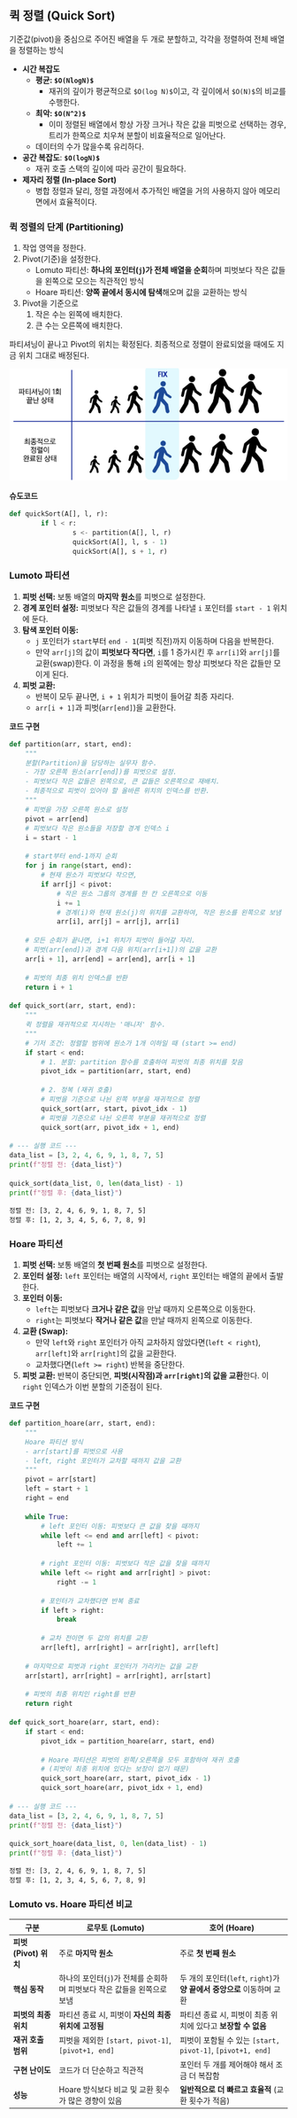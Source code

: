 ## 퀵 정렬 (Quick Sort)

기준값(pivot)을 중심으로 주어진 배열을 두 개로 분할하고, 각각을 정렬하여 전체 배열을 정렬하는 방식

- **시간 복잡도**
    - **평균: `$O(NlogN)$`**
        - 재귀의 깊이가 평균적으로 `$O(log N)$`이고, 각 깊이에서 `$O(N)$`의 비교를 수행한다.
    - **최악: `$O(N^2)$`**
        - 이미 정렬된 배열에서 항상 가장 크거나 작은 값을 피벗으로 선택하는 경우, 트리가 한쪽으로 치우쳐 분할이 비효율적으로 일어난다.
    - 데이터의 수가 많을수록 유리하다.
- **공간 복잡도**: **`$O(logN)$`**
    - 재귀 호출 스택의 깊이에 따라 공간이 필요하다.
- **제자리 정렬 (In-place Sort)**
    - 병합 정렬과 달리, 정렬 과정에서 추가적인 배열을 거의 사용하지 않아 메모리 면에서 효율적이다.

### 퀵 정렬의 단계 (Partitioning)

1. 작업 영역을 정한다.
2. Pivot(기준)을 설정한다.
    - Lomuto 파티션: **하나의 포인터(`j`)가 전체 배열을 순회**하며 피벗보다 작은 값들을 왼쪽으로 모으는 직관적인 방식
    - Hoare 파티션: **양쪽 끝에서 동시에 탐색**해오며 값을 교환하는 방식
3. Pivot을 기준으로
    1. 작은 수는 왼쪽에 배치한다.
    2. 큰 수는 오른쪽에 배치한다.

파티셔닝이 끝나고 Pivot의 위치는 확정된다. 최종적으로 정렬이 완료되었을 때에도 지금 위치 그대로 배정된다.

![퀵 정렬 예시](../images/quick-sort_1.png)

**슈도코드**

```python
def quickSort(A[], l, r):
		if l < r:
				s <- partition(A[], l, r)
				quickSort(A[], l, s - 1)
				quickSort(A[], s + 1, r)
```

### Lumoto 파티션

1. **피벗 선택:** 보통 배열의 **마지막 원소**를 피벗으로 설정한다.
2. **경계 포인터 설정:** 피벗보다 작은 값들의 경계를 나타낼 `i` 포인터를 `start - 1` 위치에 둔다.
3. **탐색 포인터 이동:** 
    - `j` 포인터가 `start`부터 `end - 1`(피벗 직전)까지 이동하며 다음을 반복한다.
    - 만약 `arr[j]`의 값이 **피벗보다 작다면**, `i`를 1 증가시킨 후 `arr[i]`와 `arr[j]`를 교환(swap)한다. 이 과정을 통해 `i`의 왼쪽에는 항상 피벗보다 작은 값들만 모이게 된다.
4. **피벗 교환:** 
    - 반복이 모두 끝나면, `i + 1` 위치가 피벗이 들어갈 최종 자리다.
    - `arr[i + 1]`과 피벗(`arr[end]`)을 교환한다.

**코드 구현**

```python
def partition(arr, start, end):
    """
    분할(Partition)을 담당하는 실무자 함수.
    - 가장 오른쪽 원소(arr[end])를 피벗으로 설정.
    - 피벗보다 작은 값들은 왼쪽으로, 큰 값들은 오른쪽으로 재배치.
    - 최종적으로 피벗이 있어야 할 올바른 위치의 인덱스를 반환.
    """
    # 피벗을 가장 오른쪽 원소로 설정
    pivot = arr[end]
    # 피벗보다 작은 원소들을 저장할 경계 인덱스 i
    i = start - 1

    # start부터 end-1까지 순회
    for j in range(start, end):
        # 현재 원소가 피벗보다 작으면,
        if arr[j] < pivot:
            # 작은 원소 그룹의 경계를 한 칸 오른쪽으로 이동
            i += 1
            # 경계(i)와 현재 원소(j)의 위치를 교환하여, 작은 원소를 왼쪽으로 보냄
            arr[i], arr[j] = arr[j], arr[i]

    # 모든 순회가 끝나면, i+1 위치가 피벗이 들어갈 자리.
    # 피벗(arr[end])과 경계 다음 위치(arr[i+1])의 값을 교환
    arr[i + 1], arr[end] = arr[end], arr[i + 1]

    # 피벗의 최종 위치 인덱스를 반환
    return i + 1

def quick_sort(arr, start, end):
    """
    퀵 정렬을 재귀적으로 지시하는 '매니저' 함수.
    """
    # 기저 조건: 정렬할 범위에 원소가 1개 이하일 때 (start >= end)
    if start < end:
        # 1. 분할: partition 함수를 호출하여 피벗의 최종 위치를 찾음
        pivot_idx = partition(arr, start, end)

        # 2. 정복 (재귀 호출)
        # 피벗을 기준으로 나뉜 왼쪽 부분을 재귀적으로 정렬
        quick_sort(arr, start, pivot_idx - 1)
        # 피벗을 기준으로 나뉜 오른쪽 부분을 재귀적으로 정렬
        quick_sort(arr, pivot_idx + 1, end)

# --- 실행 코드 ---
data_list = [3, 2, 4, 6, 9, 1, 8, 7, 5]
print(f"정렬 전: {data_list}")

quick_sort(data_list, 0, len(data_list) - 1)
print(f"정렬 후: {data_list}")

```

```
정렬 전: [3, 2, 4, 6, 9, 1, 8, 7, 5]
정렬 후: [1, 2, 3, 4, 5, 6, 7, 8, 9]
```

### Hoare 파티션

1. **피벗 선택:** 보통 배열의 **첫 번째 원소**를 피벗으로 설정한다.
2. **포인터 설정:** `left` 포인터는 배열의 시작에서, `right` 포인터는 배열의 끝에서 출발한다.
3. **포인터 이동:**
    - `left`는 피벗보다 **크거나 같은 값**을 만날 때까지 오른쪽으로 이동한다.
    - `right`는 피벗보다 **작거나 같은 값**을 만날 때까지 왼쪽으로 이동한다.
4. **교환 (Swap):**
    - 만약 `left`와 `right` 포인터가 아직 교차하지 않았다면(`left < right`), `arr[left]`와 `arr[right]`의 값을 교환한다.
    - 교차했다면(`left >= right`) 반복을 중단한다.
5. **피벗 교환:** 반복이 중단되면, **피벗(시작점)과 `arr[right]`의 값을 교환**한다. 이 `right` 인덱스가 이번 분할의 기준점이 된다.

**코드 구현**

```python
def partition_hoare(arr, start, end):
    """
    Hoare 파티션 방식
    - arr[start]를 피벗으로 사용
    - left, right 포인터가 교차할 때까지 값을 교환
    """
    pivot = arr[start]
    left = start + 1
    right = end

    while True:
        # left 포인터 이동: 피벗보다 큰 값을 찾을 때까지
        while left <= end and arr[left] < pivot:
            left += 1

        # right 포인터 이동: 피벗보다 작은 값을 찾을 때까지
        while left <= right and arr[right] > pivot:
            right -= 1

        # 포인터가 교차했다면 반복 종료
        if left > right:
            break

        # 교차 전이면 두 값의 위치를 교환
        arr[left], arr[right] = arr[right], arr[left]

    # 마지막으로 피벗과 right 포인터가 가리키는 값을 교환
    arr[start], arr[right] = arr[right], arr[start]

    # 피벗의 최종 위치인 right를 반환
    return right

def quick_sort_hoare(arr, start, end):
    if start < end:
        pivot_idx = partition_hoare(arr, start, end)

        # Hoare 파티션은 피벗의 왼쪽/오른쪽을 모두 포함하여 재귀 호출
        # (피벗이 최종 위치에 있다는 보장이 없기 때문)
        quick_sort_hoare(arr, start, pivot_idx - 1)
        quick_sort_hoare(arr, pivot_idx + 1, end)

# --- 실행 코드 ---
data_list = [3, 2, 4, 6, 9, 1, 8, 7, 5]
print(f"정렬 전: {data_list}")

quick_sort_hoare(data_list, 0, len(data_list) - 1)
print(f"정렬 후: {data_list}")

```

```
정렬 전: [3, 2, 4, 6, 9, 1, 8, 7, 5]
정렬 후: [1, 2, 3, 4, 5, 6, 7, 8, 9]
```

### **Lomuto vs. Hoare 파티션 비교**

| 구분 | **로무토 (Lomuto)** | **호어 (Hoare)** |
| --- | --- | --- |
| **피벗 (Pivot) 위치** | 주로 **마지막 원소** | 주로 **첫 번째 원소** |
| **핵심 동작** | 하나의 포인터(`j`)가 전체를 순회하며 피벗보다 작은 값들을 왼쪽으로 보냄 | 두 개의 포인터(`left`, `right`)가 **양 끝에서 중앙으로** 이동하며 교환 |
| **피벗의 최종 위치** | 파티션 종료 시, 피벗이 **자신의 최종 위치에 고정됨** | 파티션 종료 시, 피벗이 최종 위치에 있다고 **보장할 수 없음** |
| **재귀 호출 범위** | 피벗을 제외한 `[start, pivot-1]`, `[pivot+1, end]` | 피벗이 포함될 수 있는 `[start, pivot-1]`, `[pivot+1, end]` |
| **구현 난이도** | 코드가 더 단순하고 직관적 | 포인터 두 개를 제어해야 해서 조금 더 복잡함 |
| **성능** | Hoare 방식보다 비교 및 교환 횟수가 많은 경향이 있음 | **일반적으로 더 빠르고 효율적** (교환 횟수가 적음) |
